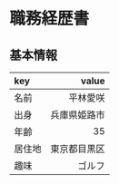 # 職務経歴書
## 基本情報

| key | value |
|:---|---:|
| 名前 | 平林愛咲 |
| 出身 | 兵庫県姫路市 |
| 年齢 | 35 |
| 居住地 | 東京都目黒区 |
| 趣味 | ゴルフ |
